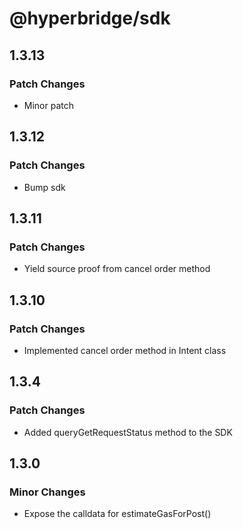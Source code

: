 # @hyperbridge/sdk

## 1.3.13

### Patch Changes

- Minor patch

## 1.3.12

### Patch Changes

- Bump sdk

## 1.3.11

### Patch Changes

- Yield source proof from cancel order method

## 1.3.10

### Patch Changes

- Implemented cancel order method in Intent class

## 1.3.4

### Patch Changes

- Added queryGetRequestStatus method to the SDK

## 1.3.0

### Minor Changes

- Expose the calldata for estimateGasForPost()
